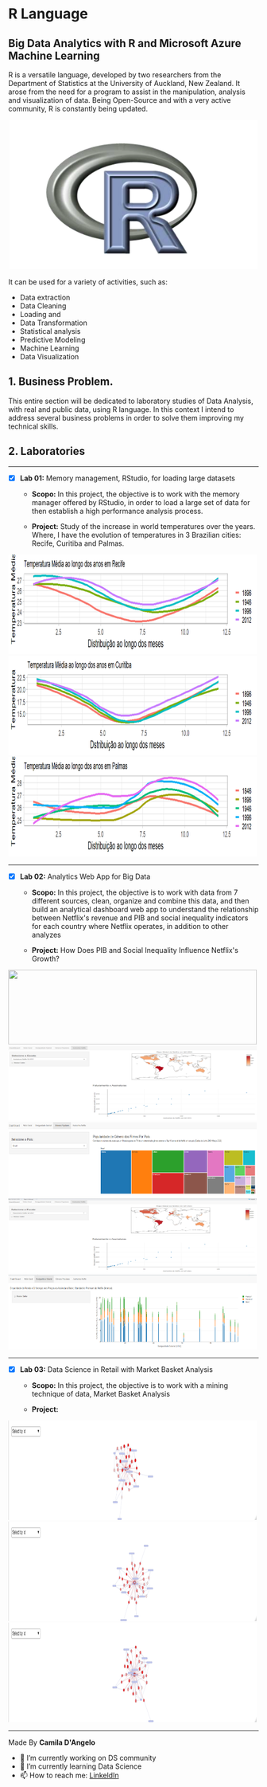 # R Language

## Big Data Analytics with R and Microsoft Azure Machine Learning

R is a versatile language, developed by two researchers from the Department of Statistics at the University of Auckland, New Zealand. It arose from the need for a program to assist in the manipulation, analysis and visualization of data. Being Open-Source and with a very active community, R is constantly being updated.

<div align="center">
<p float="left">
    <img src="/images/r.png" width="500" height="300"/>
</p>
</div>

It can be used for a variety of activities, such as:
* Data extraction
* Data Cleaning
* Loading and
* Data Transformation
* Statistical analysis
* Predictive Modeling
* Machine Learning
* Data Visualization

## 1. Business Problem.

This entire section will be dedicated to laboratory studies of Data Analysis, with real and public data, using R language. In this context I intend to address several business problems in order to solve them improving my technical skills.

## 2. Laboratories

***
- [x] **Lab 01:** Memory management, RStudio, for loading large datasets

   * **Scopo:** In this project, the objective is to work with the memory manager offered by RStudio, in order to load a large set of data for then establish a high performance analysis process.
    
   * **Project:** Study of the increase in world temperatures over the years. Where, I have the evolution of temperatures in 3 Brazilian cities: Recife, Curitiba and Palmas.
   
   <div align="center">
<p float="left">
    <img src="/Lab_01/images/recife.png" width="500" height="200"/>
    <img src="/Lab_01/images/curitiba.png" width="500" height="200"/>
    <img src="/Lab_01/images/palmas.png" width="500" height="200"/>
</p>
</div>

***
- [x] **Lab 02:** Analytics Web App for Big Data

     * **Scopo:** In this project, the objective is to work with data from 7 different sources, clean, organize and combine this data, and then build an analytical dashboard web app to understand the relationship between Netflix's revenue and PIB and social inequality indicators for each country where Netflix operates, in addition to other analyzes
    
   * **Project:** How Does PIB and Social Inequality Influence Netflix's Growth?
    
       <div align="center">
<p float="left">
    <img src="/Lab_02/images/tamanho_catálogo.png" width="500" height="150"/>
    <img src="/Lab_02/images/assinantes.png" width="500" height="150"/>
    <img src="/Lab_02/images/generos_populares.png" width="500" height="150"/>
    <img src="/Lab_02/images/faturamento.png" width="500" height="150"/>
    <img src="/Lab_02/images/desigualdade_salarial.png" width="500" height="150"/>
</p>
</div>
   
  ***  
- [x] **Lab 03:** Data Science in Retail with Market Basket Analysis

   * **Scopo:** In this project, the objective is to work with a mining technique of data, Market Basket Analysis
    
   * **Project:** 
    
    <div align="center">
<p float="left">
    <img src="/Lab_03/images/plot_1.png" width="500" height="200"/>
    <img src="/Lab_03/images/plot_2.png" width="500" height="200"/>
    <img src="/Lab_03/images/plot_3.png" width="500" height="200"/>
</p>
</div>

***
Made By **Camila D'Angelo**

- 🔭 I’m currently working on DS community
- 🌱 I’m currently learning Data Science
- 📫 How to reach me: 
[LinkeldIn](https://www.linkedin.com/in/camiladangelotempesta/)
